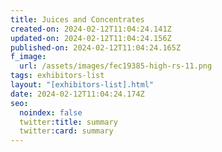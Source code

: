 ```yaml
---
title: Juices and Concentrates
created-on: 2024-02-12T11:04:24.141Z
updated-on: 2024-02-12T11:04:24.156Z
published-on: 2024-02-12T11:04:24.165Z
f_image:
  url: /assets/images/fec19385-high-rs-11.png
tags: exhibitors-list
layout: "[exhibitors-list].html"
date: 2024-02-12T11:04:24.174Z
seo:
  noindex: false
  twitter:title: summary
  twitter:card: summary
---
```

